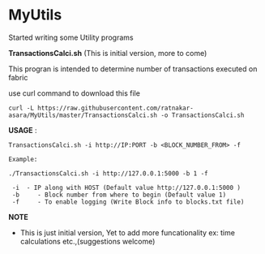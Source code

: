 # MyUtils

Started writing some Utility programs

**TransactionsCalci.sh**  (This is initial version, more to come)

This progran is intended to determine number of transactions executed on fabric

use curl command to download this file

```curl -L https://raw.githubusercontent.com/ratnakar-asara/MyUtils/master/TransactionsCalci.sh -o TransactionsCalci.sh```

__USAGE__ :
```
TransactionsCalci.sh -i http://IP:PORT -b <BLOCK_NUMBER_FROM> -f

Example: 

./TransactionsCalci.sh -i http://127.0.0.1:5000 -b 1 -f

 -i	 - IP along with HOST (Default value http://127.0.0.1:5000 )
 -b 	- Block number from where to begin (Default value 1)
 -f 	- To enable logging (Write Block info to blocks.txt file)
```

**NOTE**
- This is just initial version, Yet to add more funcationality ex: time calculations etc.,(suggestions welcome)
